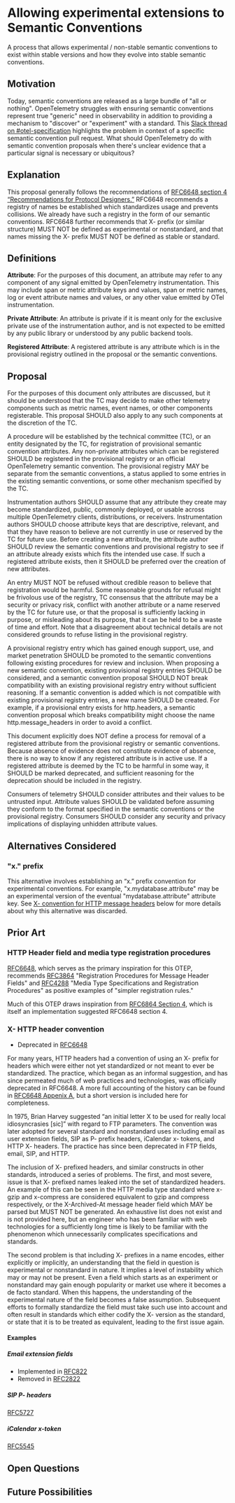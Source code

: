 # Allowing experimental extensions to Semantic Conventions

A process that allows experimental / non-stable semantic conventions to exist within stable versions and how they evolve into stable semantic conventions.

## Motivation

Today, semantic conventions are released as a large bundle of "all or nothing".
OpenTelemetry struggles with ensuring semantic conventions represent true "generic" need in observability in addition to providing a mechanism to "discover" or "experiment" with a standard.
This [Slack thread on #otel-specification](https://cloud-native.slack.com/archives/C01N7PP1THC/p1667997213067169?thread_ts=1667933561.313819&cid=C01N7PP1THC) highlights the problem in context of a specific semantic convention pull request.
What should OpenTelemetry do with semantic convention proposals when there's unclear evidence that a particular signal is necessary or ubiquitous?

## Explanation

This proposal generally follows the recommendations of [RFC6648 section 4 “Recommendations for Protocol Designers.”](https://www.rfc-editor.org/rfc/rfc6648#section-4)
RFC6648 recommends a registry of names be established which standardizes usage and prevents collisions.
We already have such a registry in the form of our semantic conventions.
RFC6648 further recommends that X- prefix (or similar structure) MUST NOT be defined as experimental or nonstandard, and that names missing the X- prefix MUST NOT be defined as stable or standard.

## Definitions

**Attribute**: For the purposes of this document, an attribute may refer to any component of any signal emitted by OpenTelemetry instrumentation.
This may include span or metric attribute keys and values, span or metric names, log or event attribute names and values, or any other value emitted by OTel instrumentation.

**Private Attribute**: An attribute is private if it is meant only for the exclusive private use of the instrumentation author, and is not expected to be emitted by any public library or understood by any public backend tools.

**Registered Attribute**: A registered attribute is any attribute which is in the provisional registry outlined in the proposal or the semantic conventions.

## Proposal

For the purposes of this document only attributes are discussed, but it should be understood that the TC may decide to make other telemetry components such as metric names, event names, or other components registerable.
This proposal SHOULD also apply to any such components at the discretion of the TC.

A procedure will be established by the technical committee (TC), or an entity designated by the TC, for registration of provisional semantic convention attributes.
Any non-private attributes which can be registered SHOULD be registered in the provisional registry or an official OpenTelemetry semantic convention.
The provisional registry MAY be separate from the semantic conventions, a status applied to some entries in the existing semantic conventions, or some other mechanism specified by the TC.

Instrumentation authors SHOULD assume that any attribute they create may become standardized, public, commonly deployed, or usable across multiple OpenTelemetry clients, distributions, or receivers.
Instrumentation authors SHOULD choose attribute keys that are descriptive, relevant, and that they have reason to believe are not currently in use or reserved by the TC for future use.
Before creating a new attribute, the attribute author SHOULD review the semantic conventions and provisional registry to see if an attribute already exists which fits the intended use case.
If such a registered attribute exists, then it SHOULD be preferred over the creation of new attributes.

An entry MUST NOT be refused without credible reason to believe that registration would be harmful.
Some reasonable grounds for refusal might be frivolous use of the registry, TC consensus that the attribute may be a security or privacy risk, conflict with another attribute or a name reserved by the TC for future use, or that the proposal is sufficiently lacking in purpose, or misleading about its purpose, that it can be held to be a waste of time and effort.
Note that a disagreement about technical details are not considered grounds to refuse listing in the provisional registry.

A provisional registry entry which has gained enough support, use, and market penetration SHOULD be promoted to the semantic conventions following existing procedures for review and inclusion.
When proposing a new semantic convention, existing provisional registry entries SHOULD be considered, and a semantic convention proposal SHOULD NOT break compatibility with an existing provisional registry entry without sufficient reasoning.
If a semantic convention is added which is not compatible with existing provisional registry entries, a new name SHOULD be created.
For example, if a provisional entry exists for http.headers, a semantic convention proposal which breaks compatibility might choose the name http.message_headers in order to avoid a conflict.

This document explicitly does NOT define a process for removal of a registered attribute from the provisional registry or semantic conventions.
Because absence of evidence does not constitute evidence of absence, there is no way to know if any registered attribute is in active use.
If a registered attribute is deemed by the TC to be harmful in some way, it SHOULD be marked deprecated, and sufficient reasoning for the deprecation should be included in the registry.

Consumers of telemetry SHOULD consider attributes and their values to be untrusted input.
Attribute values SHOULD be validated before assuming they conform to the format specified in the semantic conventions or the provisional registry.
Consumers SHOULD consider any security and privacy implications of displaying unhidden attribute values.

## Alternatives Considered

### "x." prefix

This alternative involves establishing an “x.” prefix convention for experimental conventions.
For example, "x.mydatabase.attribute" may be an experimental version of the eventual "mydatabase.attribute" attribute key.
See [X- convention for HTTP message headers](#x--http-header-convention) below for more details about why this alternative was discarded.

## Prior Art

### HTTP Header field and media type registration procedures

[RFC6648](https://www.rfc-editor.org/rfc/rfc6648), which serves as the primary inspiration for this OTEP, recommends [RFC3864](https://www.rfc-editor.org/rfc/rfc3864) "Registration Procedures for Message Header Fields" and [RFC4288](https://www.rfc-editor.org/rfc/rfc4288) "Media Type Specifications and Registration Procedures" as positive examples of "simpler registration rules."

Much of this OTEP draws inspiration from [RFC6864 Section 4](https://www.rfc-editor.org/rfc/rfc3864#section-4), which is itself an implementation suggested RFC6648 section 4.

### X- HTTP header convention

* Deprecated in [RFC6648](https://datatracker.ietf.org/doc/html/rfc6648)

For many years, HTTP headers had a convention of using an X- prefix for headers which were either not yet standardized or not meant to ever be standardized.
The practice, which began as an informal suggestion, and has since permeated much of web practices and technologies, was officially deprecated in RFC6648.
A more full accounting of the history can be found in [RFC6648 Appenix A](https://www.rfc-editor.org/rfc/rfc6648#appendix-A), but a short version is included here for completeness.

In 1975, Brian Harvey suggested “an initial letter X to be used for really local idiosyncrasies [sic]” with regard to FTP parameters.
The convention was later adopted for several standard and nonstandard uses including email as user extension fields, SIP as P- prefix headers, iCalendar x- tokens, and HTTP X- headers.
The practice has since been deprecated in FTP fields, email, SIP, and HTTP.

The inclusion of X- prefixed headers, and similar constructs in other standards, introduced a series of problems.
The first, and most severe, issue is that X- prefixed names leaked into the set of standardized headers.
An example of this can be seen in the HTTP media type standard where x-gzip and x-compress are considered equivalent to gzip and compress respectively, or the X-Archived-At message header field which MAY be parsed but MUST NOT be generated.
An exhaustive list does not exist and is not provided here, but an engineer who has been familiar with web technologies for a sufficiently long time is likely to be familiar with the phenomenon which unnecessarily complicates specifications and standards.

The second problem is that including X- prefixes in a name encodes, either explicitly or implicitly, an understanding that the field in question is experimental or nonstandard in nature.
It implies a level of instability which may or may not be present.
Even a field which starts as an experiment or nonstandard may gain enough popularity or market use where it becomes a de facto standard.
When this happens, the understanding of the experimental nature of the field becomes a false assumption.
Subsequent efforts to formally standardize the field must take such use into account and often result in standards which either codify the X- version as the standard, or state that it is to be treated as equivalent, leading to the first issue again.

#### Examples

##### Email extension fields

* Implemented in [RFC822](https://www.rfc-editor.org/rfc/rfc822)
* Removed in [RFC2822](https://www.rfc-editor.org/rfc/rfc2822)

##### SIP P- headers

[RFC5727](https://www.rfc-editor.org/rfc/rfc5727)

##### iCalendar x-token

[RFC5545](https://www.rfc-editor.org/rfc/rfc5545)

## Open Questions

## Future Possibilities
